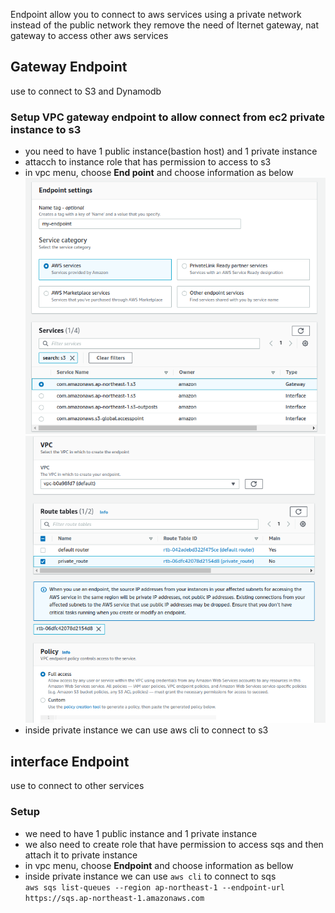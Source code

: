 Endpoint allow you to connect to aws services using a private network instead of the public network
they remove the need of Iternet gateway, nat gateway to access other aws services
## Gateway Endpoint
use to connect to S3 and Dynamodb
### Setup VPC gateway endpoint to allow connect from ec2 private instance to s3
  - you need to have 1 public instance(bastion host) and 1 private instance
  - attacch to instance role  that has permission to access to s3
  - in vpc menu, choose **End point** and choose information as below
   ![image](./images/endpoint_1.png)
   ![image](./images/endpoint_2.png)
  - inside private instance we can use aws cli to connect to s3 
## interface Endpoint
use to connect to other services
### Setup
  - we need to have 1 public instance and 1 private instance
  - we also need to create role that have permission to access sqs and then attach it to private instance
  - in vpc menu, choose **Endpoint** and choose information as bellow
  - inside private instance we can use `aws cli` to connect to sqs  
       `aws sqs list-queues --region ap-northeast-1 --endpoint-url https://sqs.ap-northeast-1.amazonaws.com`

